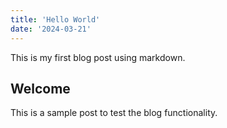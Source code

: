 ```yaml
---
title: 'Hello World'
date: '2024-03-21'
---
```


This is my first blog post using markdown.

## Welcome

This is a sample post to test the blog functionality. 